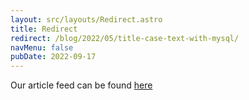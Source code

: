 ```yaml
---
layout: src/layouts/Redirect.astro
title: Redirect
redirect: /blog/2022/05/title-case-text-with-mysql/
navMenu: false
pubDate: 2022-09-17
---
```

<div>
Our article feed can be found <a href="/blog/2022/05/title-case-text-with-mysql/">here</a>
</div>
